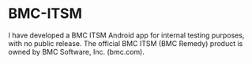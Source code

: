 # BMC-ITSM
I have developed a BMC ITSM Android app for internal testing purposes, with no public release. The official BMC ITSM (BMC Remedy) product is owned by BMC Software, Inc. (bmc.com).
